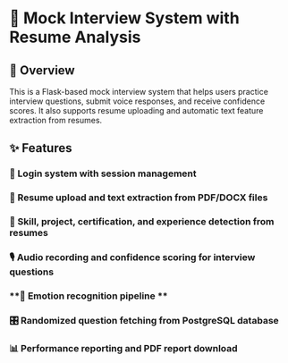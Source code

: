 # **🎤 Mock Interview System with Resume Analysis**
## **🌟 Overview**
This is a Flask-based mock interview system that helps users practice interview questions, submit voice responses, and receive confidence scores. It also supports resume uploading and automatic text feature extraction from resumes.

## **✨ Features**
### **🔐 Login system with session management**
### **📄 Resume upload and text extraction from PDF/DOCX files**
### **🧠 Skill, project, certification, and experience detection from resumes**
### **🎙️ Audio recording and confidence scoring for interview questions**
### **💬 Emotion recognition pipeline **
### **🎛️ Randomized question fetching from PostgreSQL database**
### **📊 Performance reporting and PDF report download**





